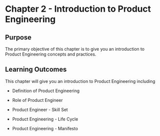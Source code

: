 # Chapter 2 - Introduction to Product Engineering

## Purpose

The primary objective of this chapter is to give you an introduction to Product Engineering concepts and practices.

## Learning Outcomes

This chapter will give you an introduction to Product Engineering including

- Definition of Product Engineering

- Role of Product Engineer

- Product Engineer - Skill Set

- Product Engineering - Life Cycle

- Product Engineering - Manifesto
